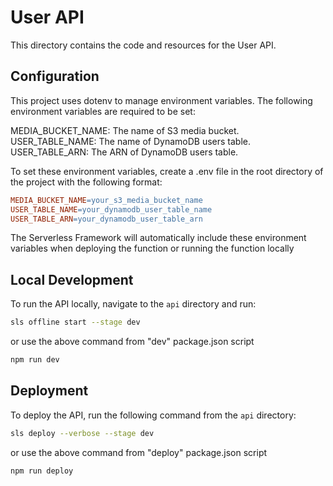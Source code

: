 # User API

This directory contains the code and resources for the User API.

## Configuration

This project uses dotenv to manage environment variables. The following environment variables are required to be set:

MEDIA_BUCKET_NAME: The name of S3 media bucket.
USER_TABLE_NAME: The name of DynamoDB users table.
USER_TABLE_ARN: The ARN of DynamoDB users table.

To set these environment variables, create a .env file in the root directory of the project with the following format:

```makefile
MEDIA_BUCKET_NAME=your_s3_media_bucket_name
USER_TABLE_NAME=your_dynamodb_user_table_name
USER_TABLE_ARN=your_dynamodb_user_table_arn
```

The Serverless Framework will automatically include these environment variables when deploying the function or  running the function locally

## Local Development

To run the API locally, navigate to the `api` directory and run:

```bash
sls offline start --stage dev
```

or use the above command from "dev" package.json script

```bash
npm run dev
```

## Deployment

To deploy the API, run the following command from the `api` directory:

```bash
sls deploy --verbose --stage dev
```

or use the above command from "deploy" package.json script

```bash
npm run deploy
```
